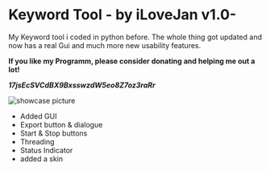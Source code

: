 # Keyword Tool - by iLoveJan v1.0-
My Keyword tool i coded in python before. The whole thing got updated and now has a real Gui and much more new usability features.

**If you like my Programm, please consider donating and helping me out a lot!**


**_17jsEcSVCdBX9BxsswzdW5eo8Z7oz3raRr_**

![showcase picture](https://i.imgur.com/e8SfGxh.png)

- Added GUI
- Export button & dialogue 
- Start & Stop buttons
- Threading
- Status Indicator
- added a skin
